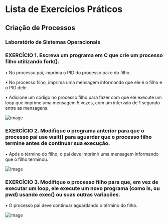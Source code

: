 # Lista de Exercícios Práticos 
## Criação de Processos

### Laboratório de Sistemas Operacionais

### EXERCÍCIO 1. Escreva um programa em C que crie um processo filho utilizando fork().
•	No processo pai, imprima o PID do processo pai e do filho.

•	No processo filho, imprima uma mensagem informando que ele é o filho e o PID dele.

•	Adicione um código no processo filho para fazer com que ele execute um loop que imprime uma mensagem 5 vezes, com um intervalo de 1 segundo entre as mensagens.

![image](https://github.com/user-attachments/assets/58074426-c210-4f36-b54b-34101a91e666)

### EXERCÍCIO 2. Modifique o programa anterior para que o processo pai use wait() para aguardar que o processo filho termine antes de continuar sua execução.
•	Após o término do filho, o pai deve imprimir uma mensagem informando que o filho terminou.

![image](https://github.com/user-attachments/assets/6466bf6a-ef1a-4998-9d54-67437823fb4d)

### EXERCÍCIO 3. Modifique o processo filho para que, em vez de executar um loop, ele execute um novo programa (como ls, ou pwd) usando exec() ou suas outras variações.
•	O processo pai deve continuar aguardando o término do filho.

![image](https://github.com/user-attachments/assets/a261bd5c-7ecd-4df8-a22f-c9932cfc27e9)
